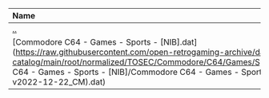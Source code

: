 |Name|Size|
|:---|---:|
|[..](../index.html)|DIR|
|[Commodore C64 - Games - Sports - [NIB].dat](https://raw.githubusercontent.com/open-retrogaming-archive/dat-catalog/main/root/normalized/TOSEC/Commodore/C64/Games/Sports/[NIB]/Commodore C64 - Games - Sports - [NIB]/Commodore C64 - Games - Sports - [NIB] (TOSEC-v2022-12-22_CM).dat)|192857|

